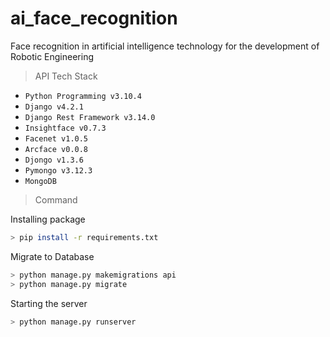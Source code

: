 # ai_face_recognition

Face recognition in artificial intelligence technology for the development of Robotic Engineering

> API Tech Stack

* `Python Programming v3.10.4`
* `Django v4.2.1`
* `Django Rest Framework v3.14.0`
* `Insightface v0.7.3`
* `Facenet v1.0.5`
* `Arcface v0.0.8`
* `Djongo v1.3.6`
* `Pymongo v3.12.3`
* `MongoDB`

> Command

Installing package
```bash
> pip install -r requirements.txt
```

Migrate to Database
```bash
> python manage.py makemigrations api
> python manage.py migrate
```

Starting the server
```bash
> python manage.py runserver
```